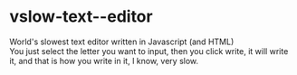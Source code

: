 # vslow-text--editor
World's slowest text editor written in Javascript (and HTML)<br>
You just select the letter you want to input, then you click write, it will write it, and that is how you write in it, I know, very slow.
